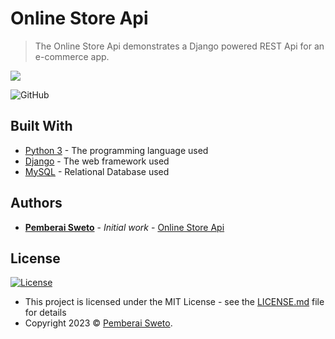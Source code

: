 # Online Store Api

> The Online Store Api demonstrates a Django powered REST Api for an e-commerce app.

![](https://upload.wikimedia.org/wikipedia/commons/f/f8/Python_logo_and_wordmark.svg)

![GitHub](https://img.shields.io/github/license/mashape/apistatus.svg)

## Built With

- [Python 3](https://www.python.org/) - The programming language used
- [Django](https://www.djangoproject.com/) - The web framework used
- [MySQL](https://www.mysql.com/) - Relational Database used

## Authors

- **[Pemberai Sweto](https://github.com/thepembeweb)** - _Initial work_ - [Online Store Api](https://github.com/thepembeweb/online-store-api)

## License

[![License](http://img.shields.io/:license-mit-green.svg?style=flat-square)](http://badges.mit-license.org)

- This project is licensed under the MIT License - see the [LICENSE.md](LICENSE.md) file for details
- Copyright 2023 © [Pemberai Sweto](https://github.com/thepembeweb).
